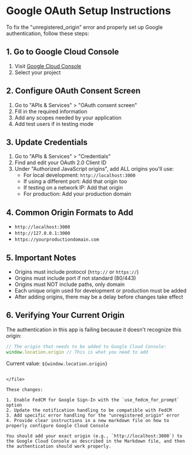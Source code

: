 # Google OAuth Setup Instructions

To fix the "unregistered_origin" error and properly set up Google authentication, follow these steps:

## 1. Go to Google Cloud Console

1. Visit [Google Cloud Console](https://console.cloud.google.com/)
2. Select your project

## 2. Configure OAuth Consent Screen

1. Go to "APIs & Services" > "OAuth consent screen"
2. Fill in the required information
3. Add any scopes needed by your application
4. Add test users if in testing mode

## 3. Update Credentials

1. Go to "APIs & Services" > "Credentials"
2. Find and edit your OAuth 2.0 Client ID
3. Under "Authorized JavaScript origins", add ALL origins you'll use:
   - For local development: `http://localhost:3000`
   - If using a different port: Add that origin too
   - If testing on a network IP: Add that origin
   - For production: Add your production domain

## 4. Common Origin Formats to Add

- `http://localhost:3000`
- `http://127.0.0.1:3000`
- `https://yourproductiondomain.com`

## 5. Important Notes

- Origins must include protocol (`http://` or `https://`)
- Origins must include port if not standard (80/443)
- Origins must NOT include paths, only domain
- Each unique origin used for development or production must be added
- After adding origins, there may be a delay before changes take effect

## 6. Verifying Your Current Origin

The authentication in this app is failing because it doesn't recognize this origin:

```javascript
// The origin that needs to be added to Google Cloud Console:
window.location.origin // This is what you need to add
```

Current value: `${window.location.origin}`
```

</file>

These changes:

1. Enable FedCM for Google Sign-In with the `use_fedcm_for_prompt` option
2. Update the notification handling to be compatible with FedCM
3. Add specific error handling for the "unregistered_origin" error
4. Provide clear instructions in a new markdown file on how to properly configure Google Cloud Console

You should add your exact origin (e.g., `http://localhost:3000`) to the Google Cloud Console as described in the Markdown file, and then the authentication should work properly.